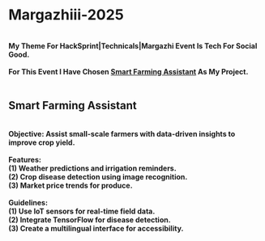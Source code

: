 # Margazhiii-2025

<br>
<b>My Theme For HackSprint|Technicals|Margazhi Event Is Tech For Social Good.</b>
<br>
<br>
<b>For This Event I Have Chosen <b><u>Smart Farming Assistant</u></b> As My Project.</b>
<br>
<br>
<h2><b>Smart Farming Assistant</b></h2>
<br>
<b>Objective: Assist small-scale farmers with data-driven insights to improve crop yield.</b>
<br>
<br>
<b>Features:<b/>
<br>
(1) Weather predictions and irrigation reminders.
<br>
(2) Crop disease detection using image recognition.
<br>
(3) Market price trends for produce.
<br>
<br>
<b>Guidelines:</b>
<br>
(1) Use IoT sensors for real-time field data.
<br>
(2) Integrate TensorFlow for disease detection.
<br>
(3) Create a multilingual interface for accessibility.
